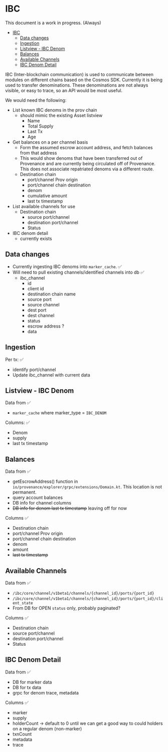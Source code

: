 # IBC

This document is a work in progress. (Always)

- [IBC](#ibc)
    * [Data changes](#data-changes)
    * [Ingestion](#ingestion)
    * [Listview - IBC Denom](#listview---ibc-denom)
    * [Balances](#balances)
    * [Available Channels](#available-channels)
    * [IBC Denom Detail](#ibc-denom-detail)

IBC (Inter-blockchain communication) is used to communicate between modules on different chains based on the Cosmos 
SDK. Currently it is being used to transfer denominations. These denominations are not always visible, or easy to trace, 
so an API would be most useful.

We would need the following:
* List known IBC denoms in the prov chain
  * should mimic the existing Asset listview
      * Name 
      * Total Supply
      * Last Tx
      * Age
* Get balances on a per channel basis
  * Form the assumed escrow account address, and fetch balances from that address
  * This would show denoms that have been transferred out of Provenance and are currently being circulated off of Provenance. 
    This does not associate repatriated denoms via a different route.
  * Destination chain
      * port/channel Prov origin
      * port/channel chain destination
      * denom
      * cumulative amount
      * last tx timestamp
* List available channels for use
  * Destination chain
    * source port/channel
    * destination port/channel
    * Status
* IBC denom detail
  * currently exists

## Data changes
* Currently ingesting IBC denoms into `marker_cache`.  &#9989;
* Will need to pull existing channels/identified channels into db &#9989;
  * ibc_channel
    * id
    * client id
    * destination chain name
    * source port
    * source channel
    * dest port
    * dest channel
    * status
    * escrow address ?
    * data
    
## Ingestion
Per tx: &#9989;
* identify port/channel
* Update ibc_channel with current data

## Listview - IBC Denom
Data from &#9989;
* `marker_cache` where marker_type = `IBC_DENOM`

Columns: &#9989;
* Denom
* supply
* last tx timestamp

## Balances
Data from &#9989;
* getEscrowAddress() function in `io/provenance/explorer/grpc/extensions/Domain.kt`. This location is not permanent.
* query account balances
* DB info for channel columns
* ~~DB info for denom last tx timestamp~~ leaving off for now

Columns &#9989;
* Destination chain
* port/channel Prov origin
* port/channel chain destination
* denom
* amount
* ~~last tx timestamp~~

## Available Channels
Data from &#9989;
* `/ibc/core/channel/v1beta1/channels/{channel_id}/ports/{port_id}`
* `/ibc/core/channel/v1beta1/channels/{channel_id}/ports/{port_id}/client_state`
* From DB for OPEN `status` only, probably paginated?

Columns &#9989;
* Destination chain
* source port/channel
* destination port/channel
* Status

## IBC Denom Detail
Data from &#9989;
* DB for marker data
* DB for tx data
* grpc for denom trace, metadata

Columns &#9989;
* marker
* supply
* holderCount -> default to 0 until we can get a good way to could holders on a regular denom (non-marker)
* txnCount
* metadata
* trace
